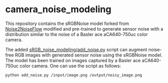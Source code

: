 # camera_noise_modeling

This repository contains the sRGBNoise model forked from [Noise2NoiseFlow](https://github.com/SamsungLabs/Noise2NoiseFlow) modified and pre-trained to generate sensor noise with a distribution similar to the noise of a Basler ace aCA640-750uc color camera.

The added [sRGB_noise_modeling/add_noise.py](sRGB_noise_modeling/add_noise.py) script can augment noise-free RGB images with generated sensor noise using the sRGBNoise model. The model has been trained on images captured by a Basler ace aCA640-750uc color camera. One can use the script as follows:

```
python add_noise.py /input/image.png /output/noisy_image.png
```
